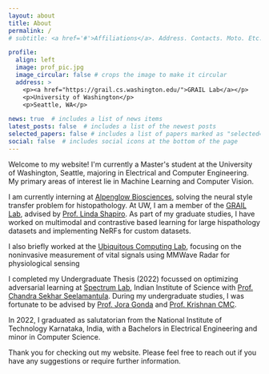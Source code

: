 ```yaml
---
layout: about
title: About
permalink: /
# subtitle: <a href='#'>Affiliations</a>. Address. Contacts. Moto. Etc.

profile:
  align: left
  image: prof_pic.jpg
  image_circular: false # crops the image to make it circular
  address: >
    <p><a href="https://grail.cs.washington.edu/">GRAIL Lab</a></p>
    <p>University of Washington</p>
    <p>Seattle, WA</p>

news: true  # includes a list of news items
latest_posts: false  # includes a list of the newest posts
selected_papers: false # includes a list of papers marked as "selected={true}"
social: false  # includes social icons at the bottom of the page
---
```


Welcome to my website! I'm currently a Master's student at the University of Washington, Seattle, majoring in Electrical and Computer Engineering. My primary areas of interest lie in Machine Learning and Computer Vision. 

I am currently interning at [Alpenglow Biosciences](https://www.alpenglowbiosciences.com/), solving the neural style transfer problem for histopathology. At UW, I am a member of the [GRAIL Lab](https://grail.cs.washington.edu/), advised by [Prof. Linda Shapiro](https://homes.cs.washington.edu/~shapiro/). As part of my graduate studies, I have worked on multimodal and contrastive based learning for large hispathology datasets and implementing NeRFs for custom datasets.

I also briefly worked at the [Ubiquitous Computing Lab](https://ubicomplab.cs.washington.edu/), focusing on the noninvasive measurement of vital signals using MMWave Radar for physiological sensing

I completed my Undergraduate Thesis (2022) focussed on optimizing adversarial learning at [Spectrum Lab](https://sites.google.com/view/spectrumlabeeiisc/spectrum-lab?authuser=0), Indian Institute of Science with [Prof. Chandra Sekhar Seelamantula](https://ee.iisc.ac.in/chandra-sekhar-seelamantula/). During my undergraduate studies, I was fortunate to be advised by [Prof. Jora Gonda](https://eee.nitk.ac.in/professor/JMG) and [Prof. Krishnan CMC](https://sites.google.com/view/krishnan-chemmangat). 

In 2022, I graduated as salutatorian from the National Institute of Technology Karnataka, India, with a Bachelors in Electrical Engineering and minor in Computer Science.

Thank you for checking out my website. Please feel free to reach out if you have any suggestions or require further information.